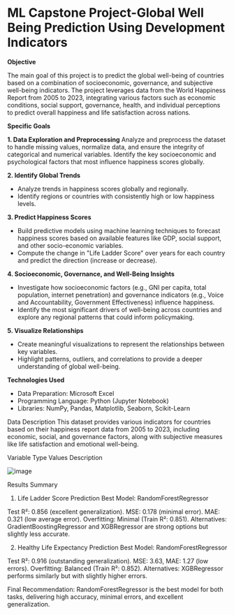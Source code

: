 # ML Capstone Project-Global Well Being Prediction Using Development Indicators

**Objective**

The main goal of this project is to predict the global well-being of countries based on a combination of socioeconomic, governance, and subjective well-being indicators. The project leverages data from the World Happiness Report from 2005 to 2023, integrating various factors such as economic conditions, social support, governance, health, and individual perceptions to predict overall happiness and life satisfaction across nations.

**Specific Goals**

**1. Data Exploration and Preprocessing**
Analyze and preprocess the dataset to handle missing values, normalize data, and ensure the integrity of categorical and numerical variables.
Identify the key socioeconomic and psychological factors that most influence happiness scores globally.

**2. Identify Global Trends**
* Analyze trends in happiness scores globally and regionally.
* Identify regions or countries with consistently high or low happiness levels.

**3. Predict Happiness Scores**
* Build predictive models using machine learning techniques to forecast happiness scores based on available features like GDP, social support, and other socio-economic variables.
* Compute the change in "Life Ladder Score" over years for each country and predict the direction (increase or decrease).

**4. Socioeconomic, Governance, and Well-Being Insights**
* Investigate how socioeconomic factors (e.g., GNI per capita, total population, internet penetration) and governance indicators (e.g., Voice and Accountability, Government Effectiveness) influence happiness.
* Identify the most significant drivers of well-being across countries and explore any regional patterns that could inform policymaking.

**5. Visualize Relationships**
* Create meaningful visualizations to represent the relationships between key variables.
* Highlight patterns, outliers, and correlations to provide a deeper understanding of global well-being.

**Technologies Used**

* Data Preparation: Microsoft Excel
* Programming Language: Python (Jupyter Notebook)
* Libraries: NumPy, Pandas, Matplotlib, Seaborn, Scikit-Learn


Data Description
This dataset provides various indicators for countries based on their happiness report data from 2005 to 2023, including economic, social, and governance factors, along with subjective measures like life satisfaction and emotional well-being.

Variable	Type	Values	Description

![image](https://github.com/user-attachments/assets/c720ba7d-d83c-4470-a2d1-f57de1294b94)


Results Summary
1. Life Ladder Score Prediction
Best Model: RandomForestRegressor

Test R²: 0.856 (excellent generalization).
MSE: 0.178 (minimal error).
MAE: 0.321 (low average error).
Overfitting: Minimal (Train R²: 0.851).
Alternatives: GradientBoostingRegressor and XGBRegressor are strong options but slightly less accurate.

2. Healthy Life Expectancy Prediction
Best Model: RandomForestRegressor

Test R²: 0.916 (outstanding generalization).
MSE: 3.63, MAE: 1.27 (low errors).
Overfitting: Balanced (Train R²: 0.852).
Alternatives: XGBRegressor performs similarly but with slightly higher errors.

Final Recommendation:
RandomForestRegressor is the best model for both tasks, delivering high accuracy, minimal errors, and excellent generalization.

